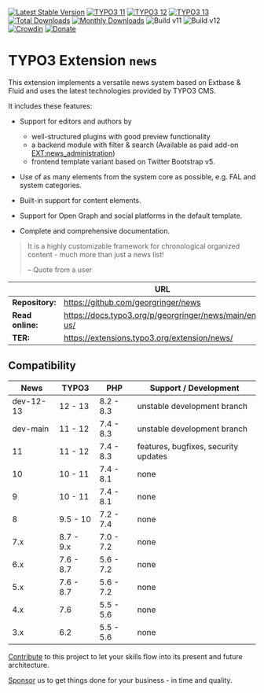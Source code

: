[![Latest Stable Version](https://poser.pugx.org/georgringer/news/v/stable)](https://extensions.typo3.org/extension/news/)
[![TYPO3 11](https://img.shields.io/badge/TYPO3-11-orange.svg)](https://get.typo3.org/version/11)
[![TYPO3 12](https://img.shields.io/badge/TYPO3-12-orange.svg)](https://get.typo3.org/version/12)
[![TYPO3 13](https://img.shields.io/badge/TYPO3-13-orange.svg)](https://get.typo3.org/version/13)
[![Total Downloads](https://poser.pugx.org/georgringer/news/d/total)](https://packagist.org/packages/georgringer/news)
[![Monthly Downloads](https://poser.pugx.org/georgringer/news/d/monthly)](https://packagist.org/packages/georgringer/news)
![Build v11](https://github.com/georgringer/news/actions/workflows/core12.yml/badge.svg)
![Build v12](https://github.com/georgringer/news/actions/workflows/core12.yml/badge.svg)
[![Crowdin](https://badges.crowdin.net/typo3-extension-news/localized.svg)](https://crowdin.com/project/typo3-extension-news)
[![Donate](https://img.shields.io/badge/Donate-PayPal-green.svg)](https://www.paypal.me/GeorgRinger/25)

# TYPO3 Extension `news`

This extension implements a versatile news system based on Extbase & Fluid and
uses the latest technologies provided by TYPO3 CMS.

It includes these features:

* Support for editors and authors by

   * well-structured plugins with good preview functionality
   * a backend module with filter & search (Available as paid add-on [EXT:news_administration](https://docs.typo3.org/p/georgringer/news/main/en-us/Addons/NewsAdministration/Index.html))
   * frontend template variant based on Twitter Bootstrap v5.

* Use of as many elements from the system core as possible, e.g. FAL and system
  categories.
* Built-in support for content elements.
* Support for Open Graph and social platforms in the default template.
* Complete and comprehensive documentation.

> It is a highly customizable framework for chronological organized content -
> much more than just a news list!
>
> – Quote from a user

|                  | URL                                                   |
|------------------|-------------------------------------------------------|
| **Repository:**  | https://github.com/georgringer/news                   |
| **Read online:** | https://docs.typo3.org/p/georgringer/news/main/en-us/ |
| **TER:**         | https://extensions.typo3.org/extension/news/          |

## Compatibility

| News     | TYPO3     | PHP       | Support / Development                |
|----------|-----------|-----------|--------------------------------------|
| dev-12-13| 12 - 13   | 8.2 - 8.3 | unstable development branch          |
| dev-main | 11 - 12   | 7.4 - 8.3 | unstable development branch          |
| 11       | 11 - 12   | 7.4 - 8.3 | features, bugfixes, security updates |
| 10       | 10 - 11   | 7.4 - 8.1 | none                                 |
| 9        | 10 - 11   | 7.4 - 8.1 | none                                 |
| 8        | 9.5 - 10  | 7.2 - 7.4 | none                                 |
| 7.x      | 8.7 - 9.x | 7.0 - 7.2 | none                                 |
| 6.x      | 7.6 - 8.7 | 5.6 - 7.2 | none                                 |
| 5.x      | 7.6 - 8.7 | 5.6 - 7.2 | none                                 |
| 4.x      | 7.6       | 5.5 - 5.6 | none                                 |
| 3.x      | 6.2       | 5.5 - 5.6 | none                                 |

[Contribute](https://docs.typo3.org/p/georgringer/news/main/en-us/Introduction/Contribution/Index.html)
to this project to let your skills flow into its present and future architecture.

[Sponsor](https://docs.typo3.org/p/georgringer/news/main/en-us/Introduction/Sponsoring/Index.html)
us to get things done for your business - in time and quality.
